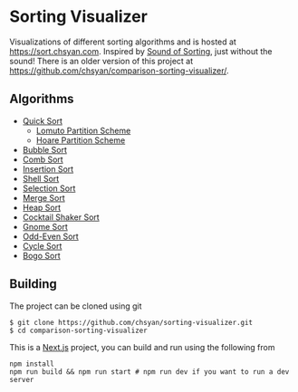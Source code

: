 # Sorting Visualizer
Visualizations of different sorting algorithms and is hosted at https://sort.chsyan.com. Inspired by [Sound of Sorting](https://panthema.net/2013/sound-of-sorting/), just without the sound!
There is an older version of this project at https://github.com/chsyan/comparison-sorting-visualizer/.

## Algorithms
- [Quick Sort](https://en.wikipedia.org/wiki/Quicksort)
  - [Lomuto Partition Scheme](https://en.wikipedia.org/wiki/Quicksort#Lomuto_partition_scheme)
  - [Hoare Partition Scheme](https://en.wikipedia.org/wiki/Quicksort#Hoare_partition_scheme)
- [Bubble Sort](https://en.wikipedia.org/wiki/Bubble_sort)
- [Comb Sort](https://en.wikipedia.org/wiki/Comb_sort)
- [Insertion Sort](https://en.wikipedia.org/wiki/Insertion_sort)
- [Shell Sort](https://en.wikipedia.org/wiki/Shellsort)
- [Selection Sort](https://en.wikipedia.org/wiki/Selection_sort)
- [Merge Sort](https://en.wikipedia.org/wiki/Merge_sort)
- [Heap Sort](https://en.wikipedia.org/wiki/Heapsort)
- [Cocktail Shaker Sort](https://en.wikipedia.org/wiki/Cocktail_shaker_sort)
- [Gnome Sort](https://en.wikipedia.org/wiki/Gnome_sort)
- [Odd-Even Sort](https://en.wikipedia.org/wiki/Odd%E2%80%93even_sort)
- [Cycle Sort](https://en.wikipedia.org/wiki/Cycle_sort)
- [Bogo Sort](https://en.wikipedia.org/wiki/Bogosort)

## Building
The project can be cloned using git
```
$ git clone https://github.com/chsyan/sorting-visualizer.git
$ cd comparison-sorting-visualizer
```
This is a [Next.js](https://nextjs.org/) project, you can build and run using the following from
```
npm install
npm run build && npm run start # npm run dev if you want to run a dev server
```
